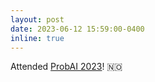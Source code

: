 ```yaml
---
layout: post
date: 2023-06-12 15:59:00-0400
inline: true
---
```


Attended [ProbAI 2023](https://probabilistic.ai/)! 🇳🇴 
